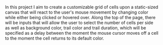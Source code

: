 In this project I aim to create a customizable grid of cells upon a static-sized canvas that will react to the user's mouse movement by changing color while either being clicked or hovered over. Along the top of the page, there will be inputs that will allow the user to select the number of cells per side as well as background color, trail color and trail duration, which will be specified as a delay between the moment the mouse cursor moves off a cell to the moment the cell returns to its default color.
